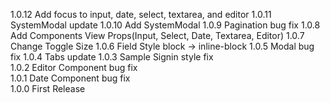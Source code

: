1.0.12 Add focus to input, date, select, textarea, and editor
1.0.11 SystemModal update
1.0.10 Add SystemModal
1.0.9 Pagination bug fix
1.0.8 Add Components View Props(Input, Select, Date, Textarea, Editor)
1.0.7 Change Toggle Size
1.0.6 Field Style block -> inline-block
1.0.5 Modal bug fix
1.0.4 Tabs update
1.0.3 Sample Signin style fix   
1.0.2 Editor Component bug fix   
1.0.1 Date Component bug fix   
1.0.0 First Release
